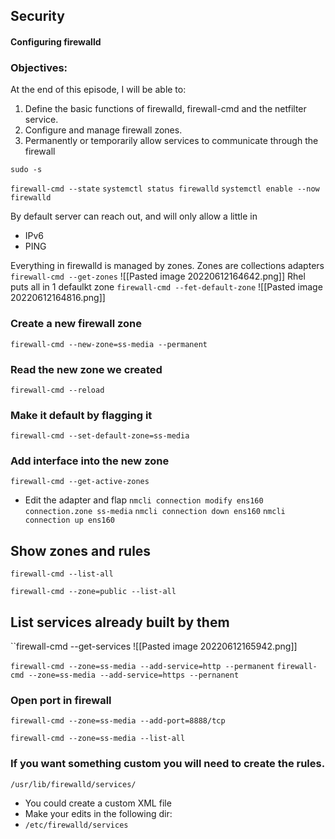 ## Security

#### Configuring firewalld

### Objectives:

At the end of this episode, I will be able to:

1. Define the basic functions of firewalld, firewall-cmd and the netfilter service.
2. Configure and manage firewall zones.
3. Permanently or temporarily allow services to communicate through the firewall

`sudo -s`

`firewall-cmd --state`
`systemctl status firewalld`
`systemctl enable --now firewalld`

By default server can reach out, and will only allow a little in

- IPv6
- PING

Everything in firewalld is managed by zones. Zones are collections adapters
`firewall-cmd --get-zones`
![[Pasted image 20220612164642.png]]
Rhel puts all in 1 defaulkt zone
`firewall-cmd --fet-default-zone`
![[Pasted image 20220612164816.png]]

### Create a new firewall zone

`firewall-cmd --new-zone=ss-media --permanent`

### Read the new zone we created

`firewall-cmd --reload`

### Make it default by flagging it

`firewall-cmd --set-default-zone=ss-media`

### Add interface into the new zone

`firewall-cmd --get-active-zones`

- Edit the adapter and flap
  `nmcli connection modify ens160 connection.zone ss-media`
  `nmcli connection down ens160`
  `nmcli connection up ens160`

## Show zones and rules

`firewall-cmd --list-all`

`firewall-cmd --zone=public --list-all`

## List services already built by them

``firewall-cmd --get-services
![[Pasted image 20220612165942.png]]

`firewall-cmd --zone=ss-media --add-service=http --permanent`
`firewall-cmd --zone=ss-media --add-service=https --pernanent`

### Open port in firewall

`firewall-cmd --zone=ss-media --add-port=8888/tcp`

`firewall-cmd --zone=ss-media --list-all`

### If you want something custom you will need to create the rules.

`/usr/lib/firewalld/services/`

- You could create a custom XML file
- Make your edits in the following dir:
- `/etc/firewalld/services`
